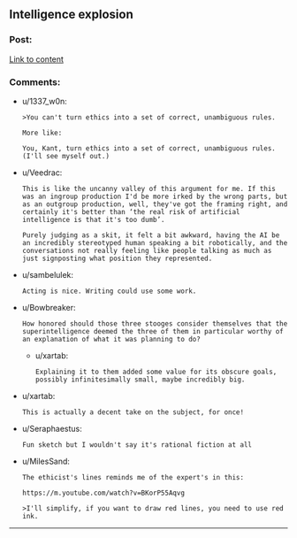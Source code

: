 ## Intelligence explosion

### Post:

[Link to content](https://youtu.be/-S8a70KXZlI)

### Comments:

- u/1337_w0n:
  ```
  >You can't turn ethics into a set of correct, unambiguous rules.

  More like:

  You, Kant, turn ethics into a set of correct, unambiguous rules. (I'll see myself out.)
  ```

- u/Veedrac:
  ```
  This is like the uncanny valley of this argument for me. If this was an ingroup production I'd be more irked by the wrong parts, but as an outgroup production, well, they've got the framing right, and certainly it's better than ‘the real risk of artificial intelligence is that it's too dumb’.

  Purely judging as a skit, it felt a bit awkward, having the AI be an incredibly stereotyped human speaking a bit robotically, and the conversations not really feeling like people talking as much as just signposting what position they represented.
  ```

- u/sambelulek:
  ```
  Acting is nice. Writing could use some work.
  ```

- u/Bowbreaker:
  ```
  How honored should those three stooges consider themselves that the superintelligence deemed the three of them in particular worthy of an explanation of what it was planning to do?
  ```

  - u/xartab:
    ```
    Explaining it to them added some value for its obscure goals, possibly infinitesimally small, maybe incredibly big.
    ```

- u/xartab:
  ```
  This is actually a decent take on the subject, for once!
  ```

- u/Seraphaestus:
  ```
  Fun sketch but I wouldn't say it's rational fiction at all
  ```

- u/MilesSand:
  ```
  The ethicist's lines reminds me of the expert's in this:

  https://m.youtube.com/watch?v=BKorP55Aqvg

  >I'll simplify, if you want to draw red lines, you need to use red ink.
  ```

---

